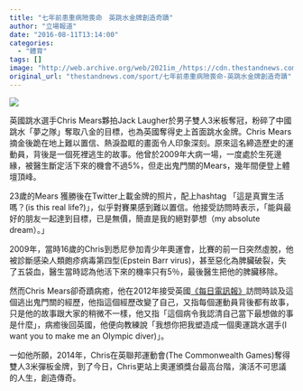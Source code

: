 ```yaml
---
title: "七年前患重病險喪命　英跳水金牌創造奇蹟"
author: "立場報道"
date: "2016-08-11T13:14:00"
categories:
  - "體育"
tags: []
image: "http://web.archive.org/web/2021im_/https://cdn.thestandnews.com/media/photos/cache/chris-08_KQvAI_1200x0.png"
original_url: "thestandnews.com/sport/七年前患重病險喪命-英跳水金牌創造奇蹟"
---
```

![](http://web.archive.org/web/2021im_/https://cdn.thestandnews.com/media/photos/cache/chris-08_KQvAI_1200x0.png)

英國跳水選手Chris Mears夥拍Jack Laugher於男子雙人3米板奪冠，粉碎了中國跳水「夢之隊」奪取八金的目標，也為英國奪得史上首面跳水金牌。Chris Mears摘金後跪在地上難以置信、熱淚盈眶的畫面令人印象深刻。原來這名締造歷史的運動員，背後是一個死裡逃生的故事。他曾於2009年大病一場，一度處於生死邊緣，被醫生斷定活下來的機會不過5%，但走出鬼門關的Mears，幾年間便登上體壇頂峰。

23歲的Mears 獲勝後在Twitter上載金牌的照片，配上hashtag 「這是真實生活嗎？(is this real life?)」，似乎對賽果感到難以置信。他接受訪問時表示，「能與最好的朋友一起達到目標，已是無價，簡直是我的絕對夢想（my absolute dream）。」

2009年，當時16歲的Chris到悉尼參加青少年奧運會，比賽的前一日突然虛脫，他被診斷感染人類皰疹病毒第四型(Epstein Barr virus)，甚至惡化為脾臟破裂，失了五袋血，醫生當時認為他活下來的機率只有5％，最後醫生把他的脾臟移除。

然而Chris Mears卻奇蹟病癒，他在2012年接受英國[《每日電訊報》](http://web.archive.org/web/20210628095829/http://www.telegraph.co.uk/sport/olympics/diving/9091922/London-2012-Olympics-GB-diving-contender-Chris-Mears-near-death-experience-helped-him-focus-on-his-dream.html)訪問時談及這個逃出鬼門關的經歷，他指這個經歷改變了自己，又指每個運動員背後都有故事，只是他的故事跟大家的稍微不一樣，他又指「這個病令我認清自己當下最想做的事是什麼」，病癒後回英國，他便向教練說「我想你把我塑造成一個奧運跳水選手(I want you to make me an Olympic diver)」。

一如他所願，2014年，Chris在英聯邦運動會(The Commonwealth Games)奪得雙人3米彈板金牌，到了今日，Chris更站上奧運頒獎台最高台階，演活不可思議的人生，創造傳奇。